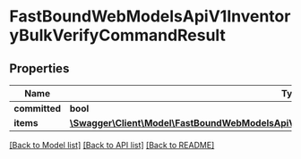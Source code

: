 # FastBoundWebModelsApiV1InventoryBulkVerifyCommandResult

## Properties
Name | Type | Description | Notes
------------ | ------------- | ------------- | -------------
**committed** | **bool** |  | [optional] 
**items** | [**\Swagger\Client\Model\FastBoundWebModelsApiV1InventoryBulkVerifyCommandResultItemModel[]**](FastBoundWebModelsApiV1InventoryBulkVerifyCommandResultItemModel.md) |  | [optional] 

[[Back to Model list]](../../README.md#documentation-for-models) [[Back to API list]](../../README.md#documentation-for-api-endpoints) [[Back to README]](../../README.md)

